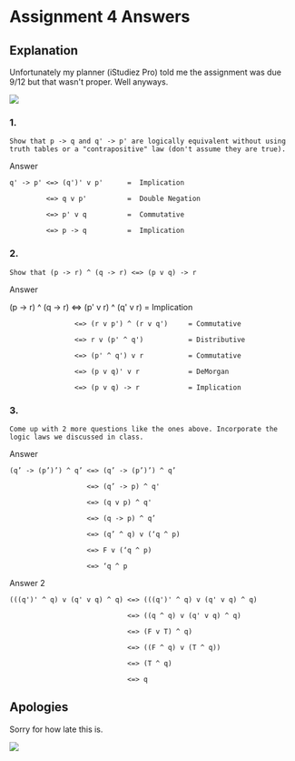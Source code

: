 # Assignment 4 Answers

## Explanation

Unfortunately my planner (iStudiez Pro) told me the assignment was due 9/12 but that wasn't proper.  Well anyways.

![](https://media.tenor.com/images/d21fb679d6ef61c6aa9576f899579311/tenor.gif)

### 1.

	Show that p -> q and q' -> p' are logically equivalent without using truth tables or a "contrapositive" law (don't assume they are true).

Answer

	q' -> p' <=> (q')' v p'  	 =  Implication

         	 <=> q v p'      	 =  Double Negation

        	 <=> p' v q      	 =  Commutative

             <=> p -> q      	 =  Implication

### 2.

	Show that (p -> r) ^ (q -> r) <=> (p v q) -> r

Answer 

(p -> r) ^ (q -> r) <=> (p' v r) ^ (q' v r)     = Implication

                    <=> (r v p') ^ (r v q')     = Commutative

                    <=> r v (p' ^ q')           = Distributive

                    <=> (p' ^ q') v r           = Commutative

                    <=> (p v q)' v r            = DeMorgan

                    <=> (p v q) -> r            = Implication

### 3.

	Come up with 2 more questions like the ones above. Incorporate the logic laws we discussed in class.

Answer

	(q’ -> (p’)’) ^ q’ <=> (q’ -> (p’)’) ^ q’
	
					   <=> (q’ -> p) ^ q'

					   <=> (q v p) ^ q'

					   <=> (q -> p) ^ q’

					   <=> (q’ ^ q) v (‘q ^ p)

					   <=> F v (‘q ^ p)

					   <=> ‘q ^ p

Answer 2
	
	(((q')' ^ q) v (q' v q) ^ q) <=> (((q')' ^ q) v (q' v q) ^ q)

						  		 <=> ((q ^ q) v (q' v q) ^ q)

						  		 <=> (F v T) ^ q)

						  		 <=> ((F ^ q) v (T ^ q))

						  		 <=> (T ^ q)

						  		 <=> q


## Apologies

Sorry for how late this is.

![](http://gifimage.net/wp-content/uploads/2017/08/im-sorry-gif-14.gif)

